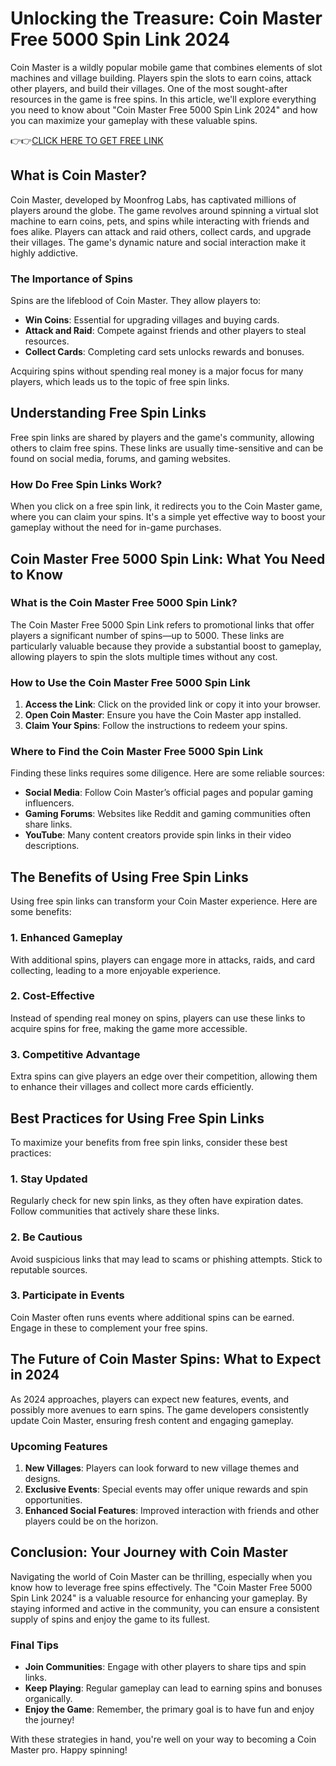 # Unlocking the Treasure: Coin Master Free 5000 Spin Link 2024

Coin Master is a wildly popular mobile game that combines elements of slot machines and village building. Players spin the slots to earn coins, attack other players, and build their villages. One of the most sought-after resources in the game is free spins. In this article, we'll explore everything you need to know about "Coin Master Free 5000 Spin Link 2024" and how you can maximize your gameplay with these valuable spins.

👉👉[CLICK HERE TO GET FREE LINK](https://todaylink.site/Coinspins/)

## What is Coin Master?

Coin Master, developed by Moonfrog Labs, has captivated millions of players around the globe. The game revolves around spinning a virtual slot machine to earn coins, pets, and spins while interacting with friends and foes alike. Players can attack and raid others, collect cards, and upgrade their villages. The game's dynamic nature and social interaction make it highly addictive.

### The Importance of Spins

Spins are the lifeblood of Coin Master. They allow players to:

- **Win Coins**: Essential for upgrading villages and buying cards.
- **Attack and Raid**: Compete against friends and other players to steal resources.
- **Collect Cards**: Completing card sets unlocks rewards and bonuses.

Acquiring spins without spending real money is a major focus for many players, which leads us to the topic of free spin links.

## Understanding Free Spin Links

Free spin links are shared by players and the game's community, allowing others to claim free spins. These links are usually time-sensitive and can be found on social media, forums, and gaming websites. 

### How Do Free Spin Links Work?

When you click on a free spin link, it redirects you to the Coin Master game, where you can claim your spins. It's a simple yet effective way to boost your gameplay without the need for in-game purchases.

## Coin Master Free 5000 Spin Link: What You Need to Know

### What is the Coin Master Free 5000 Spin Link?

The Coin Master Free 5000 Spin Link refers to promotional links that offer players a significant number of spins—up to 5000. These links are particularly valuable because they provide a substantial boost to gameplay, allowing players to spin the slots multiple times without any cost.

### How to Use the Coin Master Free 5000 Spin Link

1. **Access the Link**: Click on the provided link or copy it into your browser.
2. **Open Coin Master**: Ensure you have the Coin Master app installed.
3. **Claim Your Spins**: Follow the instructions to redeem your spins.

### Where to Find the Coin Master Free 5000 Spin Link

Finding these links requires some diligence. Here are some reliable sources:

- **Social Media**: Follow Coin Master’s official pages and popular gaming influencers.
- **Gaming Forums**: Websites like Reddit and gaming communities often share links.
- **YouTube**: Many content creators provide spin links in their video descriptions.

## The Benefits of Using Free Spin Links

Using free spin links can transform your Coin Master experience. Here are some benefits:

### 1. Enhanced Gameplay

With additional spins, players can engage more in attacks, raids, and card collecting, leading to a more enjoyable experience.

### 2. Cost-Effective

Instead of spending real money on spins, players can use these links to acquire spins for free, making the game more accessible.

### 3. Competitive Advantage

Extra spins can give players an edge over their competition, allowing them to enhance their villages and collect more cards efficiently.

## Best Practices for Using Free Spin Links

To maximize your benefits from free spin links, consider these best practices:

### 1. Stay Updated

Regularly check for new spin links, as they often have expiration dates. Follow communities that actively share these links.

### 2. Be Cautious

Avoid suspicious links that may lead to scams or phishing attempts. Stick to reputable sources.

### 3. Participate in Events

Coin Master often runs events where additional spins can be earned. Engage in these to complement your free spins.

## The Future of Coin Master Spins: What to Expect in 2024

As 2024 approaches, players can expect new features, events, and possibly more avenues to earn spins. The game developers consistently update Coin Master, ensuring fresh content and engaging gameplay.

### Upcoming Features

1. **New Villages**: Players can look forward to new village themes and designs.
2. **Exclusive Events**: Special events may offer unique rewards and spin opportunities.
3. **Enhanced Social Features**: Improved interaction with friends and other players could be on the horizon.

## Conclusion: Your Journey with Coin Master

Navigating the world of Coin Master can be thrilling, especially when you know how to leverage free spins effectively. The "Coin Master Free 5000 Spin Link 2024" is a valuable resource for enhancing your gameplay. By staying informed and active in the community, you can ensure a consistent supply of spins and enjoy the game to its fullest.

### Final Tips

- **Join Communities**: Engage with other players to share tips and spin links.
- **Keep Playing**: Regular gameplay can lead to earning spins and bonuses organically.
- **Enjoy the Game**: Remember, the primary goal is to have fun and enjoy the journey!

With these strategies in hand, you're well on your way to becoming a Coin Master pro. Happy spinning!

